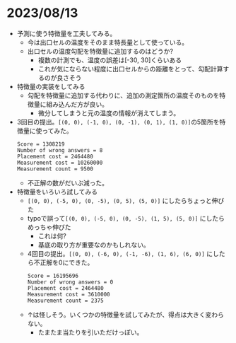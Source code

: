 # 2023/08/13

- 予測に使う特徴量を工夫してみる。
  - 今は出口セルの温度をそのまま特長量として使っている。
  - 出口セルの温度勾配を特徴量に追加するのはどうか?
    - 複数の計測でも、温度の誤差は[-30, 30]くらいある
    - これが気にならない程度に出口セルからの距離をとって、勾配計算するのが良さそう
- 特徴量の実装をしてみる
  - 勾配を特徴量に追加する代わりに、追加の測定箇所の温度そのものを特徴量に組み込んだ方が良い。
    - 微分してしまうと元の温度の情報が消えてしまう。
- 3回目の提出。`[(0, 0), (-1, 0), (0, -1), (0, 1), (1, 0)]`の5箇所を特徴量に使ってみた。
  ```
  Score = 1308219
  Number of wrong answers = 8
  Placement cost = 2464480
  Measurement cost = 10260000
  Measurement count = 9500
  ```
  - 不正解の数がだいぶ減った。
- 特徴量をいろいろ試してみる
  - `[(0, 0), (-5, 0), (0, -5), (0, 5), (5, 0)]` にしたらちょっと伸びた
  - typoで誤って`[(0, 0), (-5, 0), (0, -5), (1, 5), (5, 0)]` にしたらめっちゃ伸びた
    - これは何?
    - 基底の取り方が重要なのかもしれない。
  - 4回目の提出。`[(0, 0), (-6, 0), (-1, -6), (1, 6), (6, 0)]` にしたら不正解を0にできた。
    ```
    Score = 16195696
    Number of wrong answers = 0
    Placement cost = 2464480
    Measurement cost = 3610000
    Measurement count = 2375
    ```
  - ↑は怪しそう。いくつかの特徴量を試してみたが、得点は大きく変わらない。
    - たまたま当たりを引いただけっぽい。